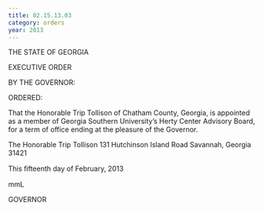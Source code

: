 ```yaml
---
title: 02.15.13.03
category: orders
year: 2013
---
```

 

THE STATE OF GEORGIA

EXECUTIVE ORDER

BY THE GOVERNOR:

ORDERED:

That the Honorable Trip Tollison of
Chatham County, Georgia, is appointed as a
member of Georgia Southern University’s
Herty Center Advisory Board, for a term of
office ending at the pleasure of the
Governor.

The Honorable Trip Tollison
131 Hutchinson Island Road
Savannah, Georgia 31421

This ﬁfteenth day of February, 2013

 mmL

GOVERNOR

